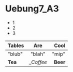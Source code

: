 # Uebung7_A3

- 1
- 2
- 3

| Tables         | Are            | Cool    |
| -------------- |:--------------:| -------:|
|"blub"          | "blah"         | "mip"   |
| __Tea__        | __Coffee_      | __Beer__|
